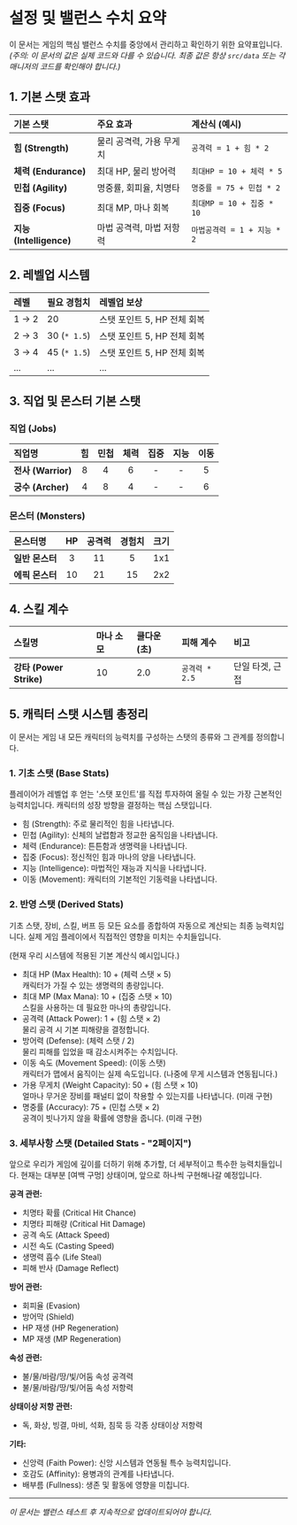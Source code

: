 # 설정 및 밸런스 수치 요약

이 문서는 게임의 핵심 밸런스 수치를 중앙에서 관리하고 확인하기 위한 요약표입니다.
*(주의: 이 문서의 값은 실제 코드와 다를 수 있습니다. 최종 값은 항상 `src/data` 또는 각 매니저의 코드를 확인해야 합니다.)*

## 1. 기본 스탯 효과

| 기본 스탯 | 주요 효과 | 계산식 (예시) |
| :--- | :--- | :--- |
| **힘 (Strength)** | 물리 공격력, 가용 무게치 | `공격력 = 1 + 힘 * 2` |
| **체력 (Endurance)**| 최대 HP, 물리 방어력 | `최대HP = 10 + 체력 * 5` |
| **민첩 (Agility)** | 명중률, 회피율, 치명타 | `명중률 = 75 + 민첩 * 2` |
| **집중 (Focus)** | 최대 MP, 마나 회복 | `최대MP = 10 + 집중 * 10` |
| **지능 (Intelligence)** | 마법 공격력, 마법 저항력 | `마법공격력 = 1 + 지능 * 2` |

## 2. 레벨업 시스템

| 레벨 | 필요 경험치 | 레벨업 보상 |
| :--- | :--- | :--- |
| 1 -> 2 | 20 | 스탯 포인트 5, HP 전체 회복 |
| 2 -> 3 | 30 (`* 1.5`) | 스탯 포인트 5, HP 전체 회복 |
| 3 -> 4 | 45 (`* 1.5`) | 스탯 포인트 5, HP 전체 회복 |
| ... | ... | ... |

## 3. 직업 및 몬스터 기본 스탯

### 직업 (Jobs)
| 직업명 | 힘 | 민첩 | 체력 | 집중 | 지능 | 이동 |
| :--- | :--: |:--: |:--: |:--: |:--: |:--: |
| **전사 (Warrior)** | 8 | 4 | 6 | - | - | 5 |
| **궁수 (Archer)** | 4 | 8 | 4 | - | - | 6 |

### 몬스터 (Monsters)
| 몬스터명 | HP | 공격력 | 경험치 | 크기 |
| :--- | :--: |:--: |:--: |:--: |
| **일반 몬스터** | 3 | 11 | 5 | 1x1 |
| **에픽 몬스터** | 10 | 21 | 15 | 2x2 |

## 4. 스킬 계수

| 스킬명 | 마나 소모 | 쿨다운(초) | 피해 계수 | 비고 |
| :--- | :--- | :--- | :--- | :--- |
| **강타 (Power Strike)**| 10 | 2.0 | `공격력 * 2.5` | 단일 타겟, 근접 |

## 5. 캐릭터 스탯 시스템 총정리

이 문서는 게임 내 모든 캐릭터의 능력치를 구성하는 스탯의 종류와 그 관계를 정의합니다.

### 1. 기초 스탯 (Base Stats)
플레이어가 레벨업 후 얻는 '스탯 포인트'를 직접 투자하여 올릴 수 있는 가장 근본적인 능력치입니다. 캐릭터의 성장 방향을 결정하는 핵심 스탯입니다.

- 힘 (Strength): 주로 물리적인 힘을 나타냅니다.
- 민첩 (Agility): 신체의 날렵함과 정교한 움직임을 나타냅니다.
- 체력 (Endurance): 튼튼함과 생명력을 나타냅니다.
- 집중 (Focus): 정신적인 힘과 마나의 양을 나타냅니다.
- 지능 (Intelligence): 마법적인 재능과 지식을 나타냅니다.
- 이동 (Movement): 캐릭터의 기본적인 기동력을 나타냅니다.

### 2. 반영 스탯 (Derived Stats)
기초 스탯, 장비, 스킬, 버프 등 모든 요소를 종합하여 자동으로 계산되는 최종 능력치입니다. 실제 게임 플레이에서 직접적인 영향을 미치는 수치들입니다.

(현재 우리 시스템에 적용된 기본 계산식 예시입니다.)

- 최대 HP (Max Health): 10 + (체력 스탯 × 5)  
  캐릭터가 가질 수 있는 생명력의 총량입니다.
- 최대 MP (Max Mana): 10 + (집중 스탯 × 10)  
  스킬을 사용하는 데 필요한 마나의 총량입니다.
- 공격력 (Attack Power): 1 + (힘 스탯 × 2)  
  물리 공격 시 기본 피해량을 결정합니다.
- 방어력 (Defense): (체력 스탯 / 2)  
  물리 피해를 입었을 때 감소시켜주는 수치입니다.
- 이동 속도 (Movement Speed): (이동 스탯)  
  캐릭터가 맵에서 움직이는 실제 속도입니다. (나중에 무게 시스템과 연동됩니다.)
- 가용 무게치 (Weight Capacity): 50 + (힘 스탯 × 10)  
  얼마나 무거운 장비를 패널티 없이 착용할 수 있는지를 나타냅니다. (미래 구현)
- 명중률 (Accuracy): 75 + (민첩 스탯 × 2)  
  공격이 빗나가지 않을 확률에 영향을 줍니다. (미래 구현)

### 3. 세부사항 스탯 (Detailed Stats - "2페이지")
앞으로 우리가 게임에 깊이를 더하기 위해 추가할, 더 세부적이고 특수한 능력치들입니다. 현재는 대부분 [여백 구멍] 상태이며, 앞으로 하나씩 구현해나갈 예정입니다.

**공격 관련:**
- 치명타 확률 (Critical Hit Chance)
- 치명타 피해량 (Critical Hit Damage)
- 공격 속도 (Attack Speed)
- 시전 속도 (Casting Speed)
- 생명력 흡수 (Life Steal)
- 피해 반사 (Damage Reflect)

**방어 관련:**
- 회피율 (Evasion)
- 방어막 (Shield)
- HP 재생 (HP Regeneration)
- MP 재생 (MP Regeneration)

**속성 관련:**
- 불/물/바람/땅/빛/어둠 속성 공격력
- 불/물/바람/땅/빛/어둠 속성 저항력

**상태이상 저항 관련:**
- 독, 화상, 빙결, 마비, 석화, 침묵 등 각종 상태이상 저항력

**기타:**
- 신앙력 (Faith Power): 신앙 시스템과 연동될 특수 능력치입니다.
- 호감도 (Affinity): 용병과의 관계를 나타냅니다.
- 배부름 (Fullness): 생존 및 활동에 영향을 미칩니다.
---
*이 문서는 밸런스 테스트 후 지속적으로 업데이트되어야 합니다.*
